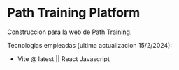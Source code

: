 # Path Training Platform

Construccion para la web de Path Training.

Tecnologias empleadas (ultima actualizacion 15/2/2024):

- Vite @ latest || React Javascript